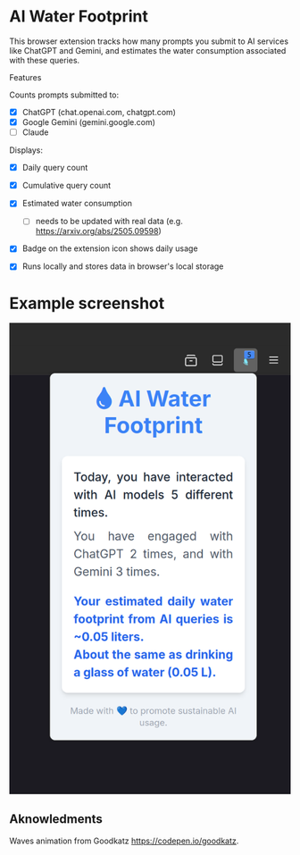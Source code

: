 # AI Water Footprint

This browser extension tracks how many prompts you submit to AI services like ChatGPT and Gemini, and estimates the water consumption associated with these queries.

Features

Counts prompts submitted to:

- [x] ChatGPT (chat.openai.com, chatgpt.com)
- [x] Google Gemini (gemini.google.com)
- [ ] Claude

Displays:

- [x] Daily query count

- [x] Cumulative query count

- [x] Estimated water consumption
  - [ ] needs to be updated with real data (e.g. https://arxiv.org/abs/2505.09598)  

- [x] Badge on the extension icon shows daily usage

- [x] Runs locally and stores data in browser's local storage

# Example screenshot

<img title="Screenshot" alt="Example of the plugin in use" src="/screen.png">

## Aknowledments

Waves animation from Goodkatz <https://codepen.io/goodkatz>.
